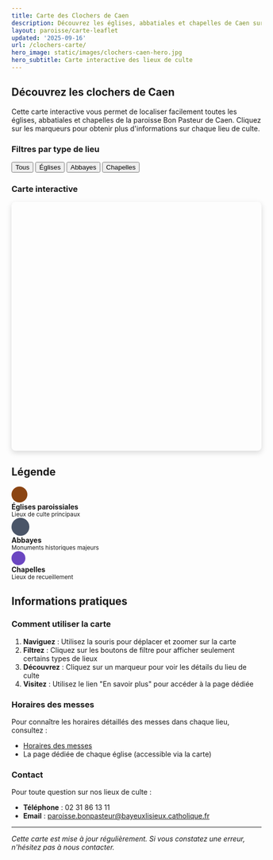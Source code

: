 ```yaml
---
title: Carte des Clochers de Caen
description: Découvrez les églises, abbatiales et chapelles de Caen sur une carte interactive. Localisez facilement les lieux de culte de la paroisse Bon Pasteur.
layout: paroisse/carte-leaflet
updated: '2025-09-16'
url: /clochers-carte/
hero_image: static/images/clochers-caen-hero.jpg
hero_subtitle: Carte interactive des lieux de culte
---
```


## Découvrez les clochers de Caen

Cette carte interactive vous permet de localiser facilement toutes les églises, abbatiales et chapelles de la paroisse Bon Pasteur de Caen. Cliquez sur les marqueurs pour obtenir plus d'informations sur chaque lieu de culte.

### Filtres par type de lieu

<div class="mb-4">
    <div class="btn-group" role="group" aria-label="Filtres des clochers">
        <button type="button" class="btn btn-outline-primary active" onclick="filterMarkers('all')" id="filter-all">
            <i class="fas fa-church"></i> Tous
        </button>
        <button type="button" class="btn btn-outline-primary" onclick="filterMarkers('église')" id="filter-eglise">
            <i class="fas fa-cross"></i> Églises
        </button>
        <button type="button" class="btn btn-outline-primary" onclick="filterMarkers('abbaye')" id="filter-abbaye">
            <i class="fas fa-university"></i> Abbayes
        </button>
        <button type="button" class="btn btn-outline-primary" onclick="filterMarkers('chapelle')" id="filter-chapelle">
            <i class="fas fa-praying-hands"></i> Chapelles
        </button>
    </div>
</div>

### Carte interactive

<div id="clochers-map" style="height: 500px; width: 100%; border-radius: 8px; box-shadow: 0 4px 12px rgba(0,0,0,0.15);"></div>

## Légende

<div class="row mt-4">
    <div class="col-md-4">
        <div class="d-flex align-items-center mb-2">
            <div style="width: 32px; height: 32px; background: #8B4513; border-radius: 50%; margin-right: 12px; display: flex; align-items: center; justify-content: center;">
                <i class="fas fa-cross text-white" style="font-size: 14px;"></i>
            </div>
            <span><strong>Églises paroissiales</strong><br><small class="text-muted">Lieux de culte principaux</small></span>
        </div>
    </div>
    <div class="col-md-4">
        <div class="d-flex align-items-center mb-2">
            <div style="width: 36px; height: 36px; background: #4A5568; border-radius: 50%; margin-right: 12px; display: flex; align-items: center; justify-content: center;">
                <i class="fas fa-university text-white" style="font-size: 16px;"></i>
            </div>
            <span><strong>Abbayes</strong><br><small class="text-muted">Monuments historiques majeurs</small></span>
        </div>
    </div>
    <div class="col-md-4">
        <div class="d-flex align-items-center mb-2">
            <div style="width: 28px; height: 28px; background: #6B46C1; border-radius: 50%; margin-right: 12px; display: flex; align-items: center; justify-content: center;">
                <i class="fas fa-praying-hands text-white" style="font-size: 12px;"></i>
            </div>
            <span><strong>Chapelles</strong><br><small class="text-muted">Lieux de recueillement</small></span>
        </div>
    </div>
</div>

## Informations pratiques

### Comment utiliser la carte

1. **Naviguez** : Utilisez la souris pour déplacer et zoomer sur la carte
2. **Filtrez** : Cliquez sur les boutons de filtre pour afficher seulement certains types de lieux
3. **Découvrez** : Cliquez sur un marqueur pour voir les détails du lieu de culte
4. **Visitez** : Utilisez le lien "En savoir plus" pour accéder à la page dédiée

### Horaires des messes

Pour connaître les horaires détaillés des messes dans chaque lieu, consultez :
- [Horaires des messes](/infos/messes-horaires)
- La page dédiée de chaque église (accessible via la carte)

### Contact

Pour toute question sur nos lieux de culte :
- **Téléphone** : 02 31 86 13 11
- **Email** : paroisse.bonpasteur@bayeuxlisieux.catholique.fr

---

*Cette carte est mise à jour régulièrement. Si vous constatez une erreur, n'hésitez pas à nous contacter.*
